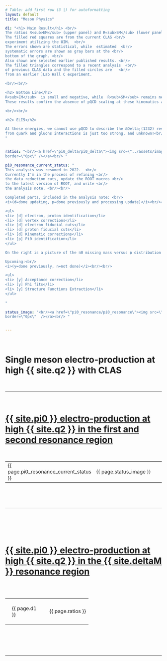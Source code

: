 ```yaml
---
# Table: add first row (3 |) for autoformatting
layout: default
title: "Meson Physics"

d1: "<h1> Main Result</h1> <br/>
The ratios R<sub>EM</sub> (upper panel) and R<sub>SM</sub> (lower panel). <br/>
The filled red squares are from the current CLAS <br/>
experiment utilizing the UIM.  <br/>
The errors shown are statistical, while  estimated  <br/>
systematic errors are shown as gray bars at the <br/>
bottom of the graph. <br/>
Also shown are selected earlier published results. <br/>
The filled triangles correspond to a recent analysis  <br/>
of previous CLAS data and the filled circles are   <br/>
from an earlier ]Lab Hall C experiment.

<br/><br/>

<h2> Bottom Line</h2> 
R<sub>EM</sub>  is small and negative, while  R<sub>SM</sub> remains negative and increases in magnitude.
These results confirm the absence of pQCD scaling at these kinematics and suggest large helicity non-conservation.

<br/><br/>

<h2> ELI5</h2> 

At these energies, we cannot use pQCD to describe the &Delta;(1232) resonance: the contributions
from quark and gluons interactions is just too strong, and unknown!<br/>
"


ratios: "<br/><a href=\"pi0_delta/pi0_delta\"><img src=\"../assets/images/pi0/multipoles_ratios.png\"
border=\"0px\" /></a><br/> "

pi0_resonance_current_status: "
This analysis was resumed in 2022.  <br/>
Currently I'm in the process of refining <br/>
the data reduction cuts, update the ROOT macros <br/>
to the latest version of ROOT, and write <br/> 
the analysis note. <br/><br/>

Completed parts, included in the analysis note: <br/>
<i>(d=done updating, p=done previously and processing update)</i><br/><br/>

<ul>
<li> [d] electron, proton identification</li>
<li> [d] vertex corrections</li>
<li> [d] electron fiducial cuts</li>
<li> [d] proton fiducial cuts</li>
<li> [d] Kinematic corrections</li>
<li> [p] Pi0 identification</li>
</ul>

On the right is a picture of the π0 missing mass versus ϕ distribution before and after the kinematic corrections for sector 1 . <br/><br/>

Upcoming:<br/> 
<i>(y=done previously, n=not done)</i><br/><br/>

<ul>
<li> [y] Acceptance correction</li>
<li> [y] Phi fits</li>
<li> [y] Structure Functions Extraction</li>
</ul>
 
"

status_image: "<br/><a href=\"pi0_resonance/pi0_resonance\"><img src=\"https://userweb.jlab.org/~ungaro/plots/e_kin_cor/img/dist-pi0vsPhi_sector-1.png\"
border=\"0px\"  /></a><br/> "


---
```


<br/>

# Single meson electro-production at high {{ site.q2 }} with CLAS

<br/>

---

<br/>


# [{{ site.pi0 }} electro-production at high {{ site.q2 }} in the first and second resonance region](pi0_resonance/pi0_resonance)



<br/>
<table class="alternate">
		<tr>
            <td style="width: 50%"> {{ page.pi0_resonance_current_status }} </td>
            <td> {{ page.status_image }} </td>
        </tr>

</table>
<br/><br/><br/>

---

<br/>

<div class="colored_band">

<br/><br/>

<h1><a href="pi0_delta/pi0_delta">{{ site.pi0 }} electro-production at high {{ site.q2 }} in the {{ site.deltaM }} resonance region</a></h1>





<br/><br/>
<table class="alternate">
		<tr>
            <td  style="width: 50%; padding: 8%;"> {{ page.d1 }} </td>
            <td> {{ page.ratios }} </td>
        </tr>

</table>
<br/><br/><br/>

</div>

<br/>

---




